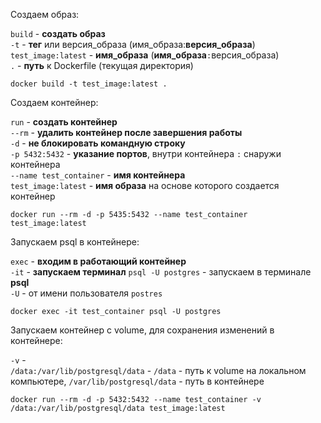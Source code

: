 Создаем образ:   

`build` - **создать образ**  
`-t` - **тег** или версия_образа (имя_образа:**версия_образа**)  
`test_image:latest` - **имя_образа** (**имя_образа**`:`версия_образа)  
`.` - **путь** к Dockerfile (текущая директория)

```docker
docker build -t test_image:latest . 
```
Создаем контейнер:

`run` - **создать контейнер**  
`--rm` - **удалить контейнер после завершения работы**  
`-d` - **не блокировать командную строку**  
`-p 5432:5432` - **указание портов**, внутри контейнера `:` снаружи контейнера  
`--name test_container` - **имя контейнера**  
`test_image:latest` - **имя образа** на основе которого создается контейнер
```docker
docker run --rm -d -p 5435:5432 --name test_container test_image:latest
```

Запускаем psql в контейнере:

`exec` - **входим в работающий контейнер**  
`-it` - **запускаем терминал**
`psql -U postgres` - запускаем в терминале **psql**  
`-U` - от имени пользователя `postres` 

```docker
docker exec -it test_container psql -U postgres 
```
Запускаем контейнер с volume, для сохранения изменений в контейнере:

`-v` -  
`/data:/var/lib/postgresql/data` - `/data` - путь к volume на локальном компьютере, `/var/lib/postgresql/data` - путь в контейнере


```docker
docker run --rm -d -p 5432:5432 --name test_container -v /data:/var/lib/postgresql/data test_image:latest
```

 
